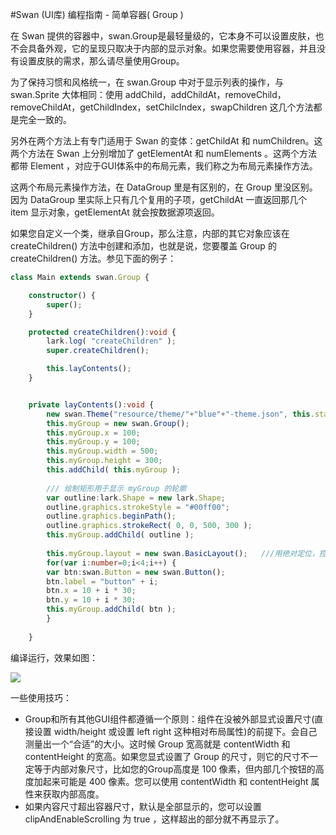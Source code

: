 #Swan (UI库) 编程指南 - 简单容器( Group )

在 Swan 提供的容器中，swan.Group是最轻量级的，它本身不可以设置皮肤，也不会具备外观，它的呈现只取决于内部的显示对象。如果您需要使用容器，并且没有设置皮肤的需求，那么请尽量使用Group。     

为了保持习惯和风格统一，在 swan.Group 中对于显示列表的操作，与 swan.Sprite 大体相同：使用 addChild，addChildAt，removeChild，removeChildAt，getChildIndex，setChilcIndex，swapChildren 这几个方法都是完全一致的。    

另外在两个方法上有专门适用于 Swan 的变体：getChildAt 和 numChildren。这两个方法在 Swan 上分别增加了 getElementAt  和 numElements 。这两个方法都带 Element 
，对应于GUI体系中的布局元素，我们称之为布局元素操作方法。 
    
这两个布局元素操作方法，在 DataGroup 里是有区别的，在 Group 里没区别。因为 DataGroup 里实际上只有几个复用的子项，getChildAt 一直返回那几个 item 显示对象，getElementAt 就会按数据源项返回。     

如果您自定义一个类，继承自Group，那么注意，内部的其它对象应该在 createChildren() 方法中创建和添加，也就是说，您要覆盖 Group 的 createChildren() 方法。参见下面的例子：   
``` TypeScript
class Main extends swan.Group {

    constructor() {
        super();
    }

    protected createChildren():void {
        lark.log( "createChildren" );
        super.createChildren();

        this.layContents();
    }


    private layContents():void {
        new swan.Theme("resource/theme/"+"blue"+"-theme.json", this.stage);
        this.myGroup = new swan.Group();
        this.myGroup.x = 100;
        this.myGroup.y = 100;
        this.myGroup.width = 500;
        this.myGroup.height = 300;
        this.addChild( this.myGroup );
        
        /// 绘制矩形用于显示 myGroup 的轮廓
        var outline:lark.Shape = new lark.Shape;
        outline.graphics.strokeStyle = "#00ff00";
        outline.graphics.beginPath();
        outline.graphics.strokeRect( 0, 0, 500, 300 );
        this.myGroup.addChild( outline );
        
        this.myGroup.layout = new swan.BasicLayout();   ///用绝对定位，控制xy坐标
        for(var i:number=0;i<4;i++) {
        var btn:swan.Button = new swan.Button();
        btn.label = "button" + i;
        btn.x = 10 + i * 30;
        btn.y = 10 + i * 30;
        this.myGroup.addChild( btn );
        }
		
    }
```       
编译运行，效果如图：   

![][8-1-group]

一些使用技巧：   

 * Group和所有其他GUI组件都遵循一个原则：组件在没被外部显式设置尺寸(直接设置 width/height 或设置 left right 这种相对布局属性)的前提下。会自己测量出一个“合适”的大小。这时候 Group 宽高就是 contentWidth 和 contentHeight 的宽高。如果您显式设置了 Group 的尺寸，则它的尺寸不一定等于内部对象尺寸，比如您的Group高度是 100 像素，但内部几个按钮的高度加起来可能是 400 像素。您可以使用 contentWidth 和 contentHeight 属性来获取内部高度。
 * 如果内容尺寸超出容器尺寸，默认是全部显示的，您可以设置 clipAndEnableScrolling 为 true ，这样超出的部分就不再显示了。


[8-1-group]: image/8/8-1-group.jpg